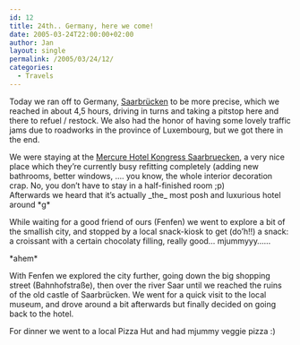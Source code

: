 ```yaml
---
id: 12
title: 24th.. Germany, here we come!
date: 2005-03-24T22:00:00+02:00
author: Jan
layout: single
permalink: /2005/03/24/12/
categories:
  - Travels
---
```

Today we ran off to Germany, [Saarbrücken](http://www.saarbruecken.de/) to be more precise, which we reached in about 4,5 hours, driving in turns and taking a pitstop here and there to refuel / restock. We also had the honor of having some lovely traffic jams due to roadworks in the province of Luxembourg, but we got there in the end.

We were staying at the [Mercure Hotel Kongress Saarbruecken](http://www.mercure.com/mercure/fichehotel/gb/mer/1307/fiche_hotel.shtml), a very nice place which they&#8217;re currently busy refitting completely (adding new bathrooms, better windows, &#8230;. you know, the whole interior decoration crap. No, you don&#8217;t have to stay in a half-finished room ;p)  
Afterwards we heard that it&#8217;s actually \_the\_ most posh and luxurious hotel around \*g\*

While waiting for a good friend of ours (Fenfen) we went to explore a bit of the smallish city, and stopped by a local snack-kiosk to get (do&#8217;h!!) a snack: a croissant with a certain chocolaty filling, really good&#8230; mjummyyy&#8230;&#8230;

\*ahem\*

With Fenfen we explored the city further, going down the big shopping street (Bahnhofstraße), then over the river Saar until we reached the ruins of the old castle of Saarbrücken. We went for a quick visit to the local museum, and drove around a bit afterwards but finally decided on going back to the hotel.

For dinner we went to a local Pizza Hut and had mjummy veggie pizza :)